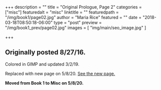 +++
description = ""
title = "Original Prologue, Page 2"
categories = ["misc"]
featuredalt = "misc"
linktitle = ""
featuredpath = "/img/book1/page02.jpg"
author = "Maria Rice"
featured = ""
date = "2018-03-18T08:50:18-06:00"
type = "post"
preview = "/img/book1_prev/page02.jpg"
images = [ "img/main/seo_image.jpg" ]

+++

## Originally posted 8/27/16.

Colored in GIMP and updated 3/2/19. 

Replaced with new page on 5/8/20. 
[See the new page.](https://mcrice123.github.io/morphic/blog/book-1-page-02/)

**Moved from Book 1 to Misc on 5/8/20.**
